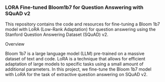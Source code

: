 ### LORA Fine-tuned Bloom1b7 for Question Answering with SQuAD v2
This repository contains the code and resources for fine-tuning a Bloom 1b7 model with LoRA (Low-Rank Adaptation) for question answering using the Stanford Question Answering Dataset (SQuAD) v2.

Overview

Bloom 1b7 is a large language model (LLM) pre-trained on a massive dataset of text and code. LoRA is a technique that allows for efficient adaptation of large models to specific tasks using a small amount of additional parameters. In this project, we fine-tune the Bloom 1b7 model with LoRA for the task of extractive question answering on SQuAD v2.
